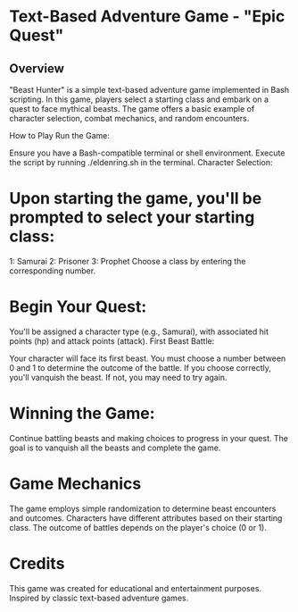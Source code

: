 # Text-Based Adventure Game - "Epic Quest"
## Overview
"Beast Hunter" is a simple text-based adventure game implemented in Bash scripting. In this game, players select a starting class and embark on a quest to face mythical beasts. The game offers a basic example of character selection, combat mechanics, and random encounters.

How to Play
Run the Game:

Ensure you have a Bash-compatible terminal or shell environment.
Execute the script by running ./eldenring.sh in the terminal.
Character Selection:

# Upon starting the game, you'll be prompted to select your starting class:
1: Samurai
2: Prisoner
3: Prophet
Choose a class by entering the corresponding number.

# Begin Your Quest:

You'll be assigned a character type (e.g., Samurai), with associated hit points (hp) and attack points (attack).
First Beast Battle:

Your character will face its first beast.
You must choose a number between 0 and 1 to determine the outcome of the battle.
If you choose correctly, you'll vanquish the beast. If not, you may need to try again.
# Winning the Game:

Continue battling beasts and making choices to progress in your quest.
The goal is to vanquish all the beasts and complete the game.
# Game Mechanics
The game employs simple randomization to determine beast encounters and outcomes.
Characters have different attributes based on their starting class.
The outcome of battles depends on the player's choice (0 or 1).
# Credits
This game was created for educational and entertainment purposes.
Inspired by classic text-based adventure games.
